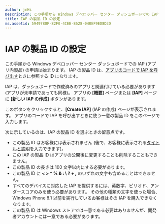 ```yaml
---
author: jnHs
Description: この手順から Windows デベロッパー センター ダッシュボードでの IAP (アプリ内製品) の申請は始まります。
title: IAP の製品 ID の設定
ms.assetid: 59497B0F-82F0-4CEE-B628-040EF9ED8D3D
---
```


# IAP の製品 ID の設定


この手順から Windows デベロッパー センター ダッシュボードでの IAP (アプリ内製品) の申請は始まります。 IAP の製品 ID は、[アプリのコードで IAP を呼び出す](https://msdn.microsoft.com/library/windows/apps/mt219684)ときに参照する ID になります。

IAP は、ダッシュボードで作成済みのアプリと関連付けている必要があります (アプリが未申請であっても同様)。 アプリの **[概要]** ページまたは **[IAP]** ページに **[新しい IAP の作成]** ボタンがあります。

このボタンをクリックすると、**[Create IAP]** (IAP の作成) ページが表示されます。 アプリのコードで IAP を呼び出すときに使う一意の製品 ID をこのページで入力します。

次に示しているのは、IAP の製品 ID を選ぶときの留意点です。

-   この製品 ID はお客様には表示されません (後で、お客様に表示される[タイトルと説明](create-iap-descriptions.md)を入力できます)。
-   この IAP の製品 ID はアプリの公開後に変更することも削除することもできません。
-   この製品 ID の長さは 100 文字以内にする必要があります。
-   この製品 ID に **&lt; &gt; \* % & : \\ ? + ,** のいずれの文字も含めることはできません。
-   すべてのデバイスに対応した IAP を提供するには、英数字、ピリオド、アンダースコアのみを使う必要があります。 その他の種類の文字を使った場合、Windows Phone 8.1 以前を実行しているお客様はその IAP を購入できなくなります。
-   この製品 ID は Windows ストアでは一意である必要はありませんが、開発者アカウントには一意である必要があります。

 

 






<!--HONumber=May16_HO2-->


